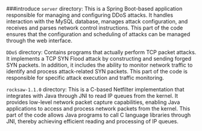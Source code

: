 ###introduce
`server` directory: This is a Spring Boot-based application responsible for managing and configuring DDoS attacks. 
It handles interaction with the MySQL database, manages attack configuration, and receives and parses network control instructions. 
This part of the code ensures that the configuration and scheduling of attacks can be managed through the web interface.

`DDoS` directory: Contains programs that actually perform TCP packet attacks. It implements a TCP SYN Flood attack by constructing and sending forged SYN packets. 
In addition, it includes the ability to monitor network traffic to identify and process attack-related SYN packets. 
This part of the code is responsible for specific attack execution and traffic monitoring.

`rocksaw-1.1.0` directory: This is a C-based Netfilter implementation that integrates with Java through JNI to read IP queues from the kernel. It provides low-level network packet capture capabilities, enabling Java applications to access and process network packets from the kernel. 
This part of the code allows Java programs to call C language libraries through JNI, thereby achieving efficient reading and processing of IP queues.
